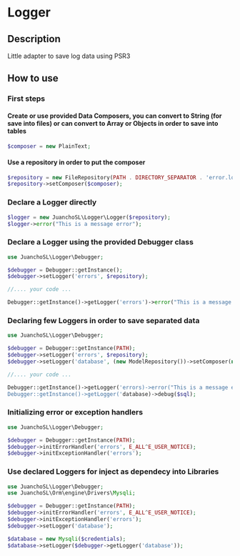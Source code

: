 # Logger

## Description

Little adapter to save log data using PSR3

## How to use

### First steps

#### Create or use provided Data Composers, you can convert to String (for save into files) or can convert to Array or Objects in order to save into tables
```php
$composer = new PlainText;
```
#### Use a repository in order to put the composer
```php
$repository = new FileRepository(PATH . DIRECTORY_SEPARATOR . 'error.log');
$repository->setComposer($composer);
```

### Declare a Logger directly
```php
$logger = new JuanchoSL\Logger\Logger($repository);
$logger->error("This is a message error");
```

### Declare a Logger using the provided Debugger class
```php
use JuanchoSL\Logger\Debugger;

$debugger = Debugger::getInstance();
$debugger->setLogger('errors', $repository);

//.... your code ...

Debugger::getInstance()->getLogger('errors')->error("This is a message error");
```

### Declaring few Loggers in order to save separated data
```php
use JuanchoSL\Logger\Debugger;

$debugger = Debugger::getInstance(PATH);
$debugger->setLogger('errors', $repository);
$debugger->setLogger('database', (new ModelRepository())->setComposer(new ObjectComposer));

//.... your code ...

Debugger::getInstance()->getLogger('errors)->error("This is a message error");
Debugger::getInstance()->getLogger('database)->debug($sql);
```

### Initializing error or exception handlers
```php
use JuanchoSL\Logger\Debugger;

$debugger = Debugger::getInstance(PATH);
$debugger->initErrorHandler('errors', E_ALL^E_USER_NOTICE);
$debugger->initExceptionHandler('errors');
```

### Use declared Loggers for inject as dependecy into Libraries
```php
use JuanchoSL\Logger\Debugger;
use JuanchoSL\Orm\engine\Drivers\Mysqli;

$debugger = Debugger::getInstance(PATH);
$debugger->initErrorHandler('errors', E_ALL^E_USER_NOTICE);
$debugger->initExceptionHandler('errors');
$debugger->setLogger('database');

$database = new Mysqli($credentials);
$database->setLogger($debugger->getLogger('database'));
```
